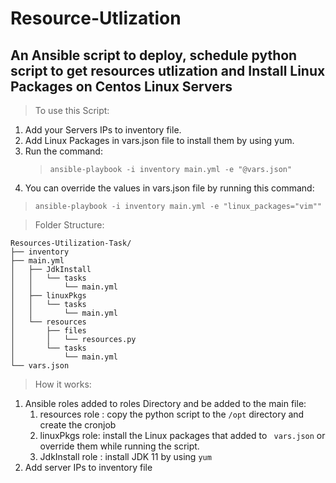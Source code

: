 # Resource-Utlization

## An Ansible script to deploy, schedule python script to get resources utlization and Install Linux Packages on Centos Linux Servers 

> To use this Script:

1. Add your Servers IPs to inventory file.
2. Add Linux Packages in vars.json file to install them by using yum.
3. Run the command:
   > ` ansible-playbook -i inventory main.yml -e "@vars.json" `
4. You can override the values in vars.json file by running this command:   
> `ansible-playbook -i inventory main.yml -e "linux_packages="vim"" `

> Folder Structure:

```
Resources-Utilization-Task/
├── inventory
├── main.yml
│   ├── JdkInstall
│   │   └── tasks
│   │       └── main.yml
│   ├── linuxPkgs
│   │   └── tasks
│   │       └── main.yml
│   └── resources
│       ├── files
│       │   └── resources.py
│       └── tasks
│           └── main.yml
└── vars.json

```

> How it works:

1. Ansible roles added to roles Directory and be added to the main file:
    1. resources role : copy the python script to the ` /opt ` directory and create the cronjob
    2. linuxPkgs role: install the Linux packages that added to ` vars.json` or override them while running the script.
    3. JdkInstall role : install JDK 11 by using `yum`
2. Add server IPs to inventory file     


